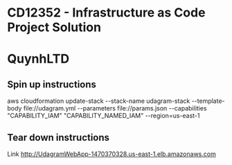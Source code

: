 # CD12352 - Infrastructure as Code Project Solution
# QuynhLTD

## Spin up instructions
aws cloudformation update-stack --stack-name udagram-stack --template-body file://udagram.yml  --parameters file://params.json --capabilities "CAPABILITY_IAM" "CAPABILITY_NAMED_IAM" --region=us-east-1

## Tear down instructions
Link
http://UdagramWebApp-1470370328.us-east-1.elb.amazonaws.com
